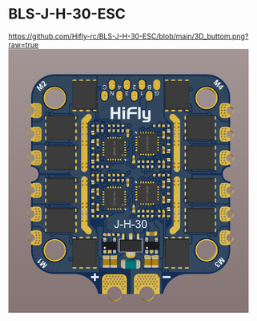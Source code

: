 # BLS-J-H-30-ESC
https://github.com/Hifly-rc/BLS-J-H-30-ESC/blob/main/3D_buttom.png?raw=true
<img src="https://github.com/Hifly-rc/BLS-J-H-30-ESC/blob/main/3D_buttom.png?raw=true" width="480">
